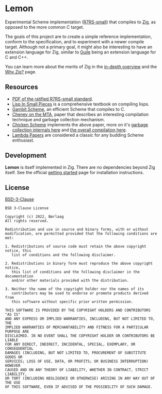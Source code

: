 # Lemon

Experimental Scheme implementation ([R7RS-small](https://small.r7rs.org/)) that compiles to [Zig](https://ziglang.org/), as opposed to the more common C target. 

The goals of this project are to create a simple reference implementation, conform to the specification, and to experiment with a newer compile target. Although not a primary goal, it might also be interesting to have an extension language for Zig, similar to [Guile](https://www.gnu.org/software/guile/) being an extension language for C and C++.

You can learn more about the merits of Zig in the [in-depth overview](https://ziglang.org/learn/overview/) and the [Why Zig?](https://ziglang.org/learn/why_zig_rust_d_cpp/) page.

## Resources

- [PDF of the ratified R7RS-small standard](https://small.r7rs.org/attachment/r7rs.pdf).
- [Lisp In Small Pieces](https://www.cambridge.org/core/books/lisp-in-small-pieces/66FD2BE3EDDDC68CA87D652C82CF849E) is a comprehensive textbook on compiling lisps.
- [Gambit Scheme](https://github.com/gambit/gambit), an efficient Scheme that compiles to C.
- [Cheney on the MTA](https://dl.acm.org/doi/pdf/10.1145/214448.214454), paper that describes an interesting compilation technique and garbage collection mechanism.
- [Chicken Scheme](https://call-cc.org/) implements the above paper, more on it's [garbage collection internals here](https://www.more-magic.net/posts/internals-gc.html) and [the overall compilation here](https://wiki.call-cc.org/chicken-compilation-process).
- [Lambda Papers](https://en.wikisource.org/wiki/Lambda_Papers) are considered a classic for any budding Scheme enthusiast.

## Development

**Lemon** is itself implemented in Zig. There are no dependencies beyond Zig itself. See the official [getting started](https://ziglang.org/learn/getting-started/#installing-zig) page for installation instructions.

## License

[BSD-3-Clause](https://github.com/Borlaag/Lemon/blob/main/LICENSE)

```
BSD 3-Clause License

Copyright (c) 2022, Børlaag
All rights reserved.

Redistribution and use in source and binary forms, with or without
modification, are permitted provided that the following conditions are met:

1. Redistributions of source code must retain the above copyright notice, this
   list of conditions and the following disclaimer.

2. Redistributions in binary form must reproduce the above copyright notice,
   this list of conditions and the following disclaimer in the documentation
   and/or other materials provided with the distribution.

3. Neither the name of the copyright holder nor the names of its
   contributors may be used to endorse or promote products derived from
   this software without specific prior written permission.

THIS SOFTWARE IS PROVIDED BY THE COPYRIGHT HOLDERS AND CONTRIBUTORS "AS IS"
AND ANY EXPRESS OR IMPLIED WARRANTIES, INCLUDING, BUT NOT LIMITED TO, THE
IMPLIED WARRANTIES OF MERCHANTABILITY AND FITNESS FOR A PARTICULAR PURPOSE ARE
DISCLAIMED. IN NO EVENT SHALL THE COPYRIGHT HOLDER OR CONTRIBUTORS BE LIABLE
FOR ANY DIRECT, INDIRECT, INCIDENTAL, SPECIAL, EXEMPLARY, OR CONSEQUENTIAL
DAMAGES (INCLUDING, BUT NOT LIMITED TO, PROCUREMENT OF SUBSTITUTE GOODS OR
SERVICES; LOSS OF USE, DATA, OR PROFITS; OR BUSINESS INTERRUPTION) HOWEVER
CAUSED AND ON ANY THEORY OF LIABILITY, WHETHER IN CONTRACT, STRICT LIABILITY,
OR TORT (INCLUDING NEGLIGENCE OR OTHERWISE) ARISING IN ANY WAY OUT OF THE USE
OF THIS SOFTWARE, EVEN IF ADVISED OF THE POSSIBILITY OF SUCH DAMAGE.
```
